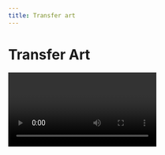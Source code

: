 ```yaml
---
title: Transfer art
---
```


# Transfer Art

<Video url="https://www.youtube.com/embed/M5gfNqKMQlk" />

Moving layers between Photoshop/Animate and After Effects is one of the core features of Timelord and makes export and import as seamless as possible.

## Layer export/import

<Screenshot 
    url="/timelord/toolbar-render.png" 
    alt="Render" 
    width="425px"
    center
 />

Instead of rendering everything visible in a timeline, Timelord will solo then export each selected layer or group as its own file to make compositing in Ae possible. 

### Auto Import

After layers finish exporting, After Effects will be instructed to batch import the layers and add them to the open Ae comp.

<Screenshot url="/timelord/export-flowchart.png" 
    alt="Export flowchart" 
    width="auto"
    zoom
    />

## File names
Rendered files will be named based on the layer or group name (Ps/An) or the comp name (Ae). On export, files will be overwritten so ***be sure your layers have unique names***. 

### Automatic layer renaming
To prevent layers from being overwritten in a single export, all layers in your Ps/An timeline will be given unique names. Multiple layers with the same name, they will have incrementing numbers added to their names.

```
- Snake
- Skull
- Snake
- Snake
```

Will become: 

```
- Snake 3
- Skull
- Snake 2
- Snake 
```

### Timestamps
Adobe apps do a lot behind the scenes to cache what you need, but sometimes they fail to update when you replace footage. If you find that your renders fail to update, enable timestamps for the exporting app in [settings](./settings). Exported files will have a timestamp added to the end so the importing app sees it as a fresh file. 

The timestamp is made up of 2 digits for the year, month, date, hour, minute, second. 

`2020, July 30, 3:37:30pm` becomes `LayerName_200730-153730.swf`


<Screenshot 
    url="/timelord/icon/render.svg" 
    alt="Render selected layers" 
    toolbar />

## Animate → Ae

Selected layers or groups will be exported as individual .swf files. 

After layers finish exporting, After Effects will batch import the layers and add them to the open Ae comp. If layers already exist in the project or comp, the footage will be reloaded. 

<Screenshot 
    url="/timelord/icon/render.svg" 
    alt="Render selected layers" 
    toolbar />

## Photoshop → Ae

Photoshop files may contain timeline or still layers. Timelord will first check which kind of file it is. If it has a timeline, it will export selected layer groups as PNG sequences. If the project is static, selected layers will be exported as PNGs with transparency. 

Once finished exporting, After Effects will batch import the layers and add them to the open Ae comp. If layers already exist in the project or comp, the footage will be reloaded. 

::: tip Render range
The length of the png sequence is determined by the frame range of the Ps timeline. Because files are overwritten with each export, this also means it is possible to export only a range of frames and leave those outside the frame range unaffected.
:::

*Blending modes* will also be transferred with exported layers when adding layers to a comp. 

### Trim opacity
*New in version 1.1*, transparent pixels will be trimmed off the sides to PNGs before importing into Ae, and positioned to match their appearance in Ps. 

Transferring layers that are already in an Ae comp will update their position and set additional position keyframes at the playhead if already keyframed.

### Live text
*New in version 1.1*, text layers will be transferred to Ae as live text. This is only supported on PSDs without a timeline.

If the PSD contains multiple artboards, text layers will only be aligned on the first artboard. Because of some Adobe limitations, it is only possible to find the absolute position of a text within the document –meaning the first artboard.

::: warning Text the wrong size?
Did you CTRL/CMD+T to resize the text layer? Unfortunately, Adobe has not made these size changes available to the scripting API. Even though the font size updates in Ps, the code can't see it. 

Either create a new text layer with the update size, or SHIFT+Click to export as PNG for use as a reference in Ae.
:::

### Artboards
Ps artboards typically contain a filled background that will show up in PNG layer renders. To avoid this, *version 1.1+* will automatically switch this background to transparent. This is available manually by selecting the Artboard in the layers panel then adjusting the **Artboard background color** within the **Properties** panel

## After Effects → Ps/An

::: warning Deprecated
Ae comp rendering has been removed from Timelord as of 1.1.3. The functionality has been moved to [Anubis](../anubis/workflow.html#send-to-app).
:::

<Screenshot 
    url="/timelord/ae-compress.png" 
    alt="Export Ae comp reference" 
    width="220px"
    left />

Render the open Ae comp as a video for reference as you draw. From Ae, buttons are color-coded to which app it will be sent. The open Ae comp will be rendered, compressed as an h.264 and imported into Ps/An.

Ae rendering is done with a selected output module first,  then recompressed to h.264. Lossless is the default but may be reassigned from the dropdown. If you create a new output module and do not see it in the list, right-click the panel to reload and update the dropdown. 
<br />

### Error: macOS cannot verify the developer of "ffmpeg"
FFMPEG is used to compress the rendered MOV into an MP4 that Ps and An may playback, but due to increased security measures, Mac OS will ask for your approval before running it the first time.

Steps to [allow FFMPEG](allow-ffmpeg)

We are not installing or running anything harmful on your machine. Promise.


### Color shift
h.264 is a requirement for Animate and keeps temporary file sizes low for Photoshop. This is a lossy compression and there will be a color shift. Do not color pick this layer and expect accurate color representation.

::: tip Ps fails to update
If the imported video in Ps is unchanged upon re-rendering, restart Photoshop or enable [timestamps](settings.html#add-timestamp-to-render-filename) for renders from Ae. The way Ps stores video data in memory is related to the file name and it cannot always tell when you overwrite a video file. 
:::

## Manual export path

<Screenshot 
    url="/timelord/ae-manual.png" 
    alt="Manual export path" 
    width="220px"
    right />

If you prefer knowing exactly where things are saved each time or wish to use your own file management system simply uncheck **Render to project file path** in the Ae panel's **Options** (or right click > **Customize**). Each time you export with Timelord, it will ask where to save files. Exported files will still be auto-imported into Ae.

### Manual path fallback

If you don't have an Ae project saved or Ae is not open, Timelord will ask you where you want to save the files. This may be used to bypass the Ae auto-import if you are handing off layers to a compositor. 


## Relative path process

Timelord uses the open Ae project file as the anchor from where to export files. This is to support the idea of *project folder templates* –where all of your assets are stored in the same location each time. As long as you consistently use the same project folder structure you shouldn't need to change this. 

<Screenshot 
    url="/timelord/ae-relative.png" 
    alt="Relative export path" 
    width="220px"
    right />



### Setting the relative path

By default, this relative path is set to a **Timelord** folder in the same parent folder as your project file. With an Ae project saved and open, click the relative path selector to choose where Timelord should save files in relation to the Ae project file. 

A common location to store renders is one folder up from the Ae project and into an Assets folder:

`../Assets/Timelord`


### Sub-folders

Exported files are then grouped by type into sub-folders by their file type.

```
├── 📂 Timelord
│   ├── 📂 MOV
│   │   │   └── Ae comp name.mp4
│   ├── 📂 PNG
│   │   │   └── Ps layer name.mp4
│   ├── 📂 SWF
│   │   │   └── An layer name.mp4
│   ├── 📂 SEQ
│   │   ├── Ps Layer name
│   │   │   │   └── Ps Layer Name_0000.png
│   │   │   │   └── Ps Layer Name_0001.png
│   │   │   │   └── Ps Layer Name_0002.png
```

### What is this ./ stuff?

This might be completely new and that's ok. This is a short-hand for how computers view folders and their relation to one another. This is how Timelord knows how many folders to go up and over to save files.

```bash
/   = Root directory
.   = This location
..  = Up one directory
./  = Current directory
../ = Parent of current directory
../../ = Two directories up
```

<br />

<Screenshot 
    url="/timelord/ae-relative.png" 
    alt="Open render folder" 
    width="220px"
    right />

## I lost my files 😩

If you misplace where the relative path is located on your drive, **SHIFT** click the relative path picker to reveal this folder on disk.

<br />

<Screenshot 
    url="/timelord/icon/render-all.svg" 
    alt="Render timeline" 
    toolbar />

## Render full timeline (An only) 
Some workflows may prefer to export a SWF of your full timeline rather than individual layers. This button is [hidden by default](settings.html#customize-toolbar). Idea via [Johannes Fast](https://www.instagram.com/johanimation)


<Screenshot 
    url="/timelord/icon/send-proj.svg" 
    alt="Import PSD/FLA" 
    toolbar />

## Import full PSD/FLA files

This behavior goes against some of the proposed Timelord conventions but hey, it's your project. Work how you want. These buttons are [hidden by default](settings.html#customize-toolbar).

### PSD → Ae

When importing a PSD to Ae, you will be asked how to import:

- As a single layer of footage
- As a mullti-layer comp
    - Great for importing a prepped and final PSD. 
    - Note, this is a one way import and changes made to the PSD will not update.